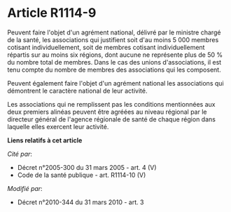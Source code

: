 # Article R1114-9

Peuvent faire l'objet d'un agrément national, délivré par le ministre chargé de la santé, les associations qui justifient
soit d'au moins 5 000 membres cotisant individuellement, soit de membres cotisant individuellement répartis sur au moins six
régions, dont aucune ne représente plus de 50 % du nombre total de membres. Dans le cas des unions d'associations, il est
tenu compte du nombre de membres des associations qui les composent.

Peuvent également faire l'objet d'un agrément national les associations qui démontrent le caractère national de leur
activité.

Les associations qui ne remplissent pas les conditions mentionnées aux deux premiers alinéas peuvent être agréées au niveau
régional par le directeur général de l'agence régionale de santé  de chaque région dans laquelle elles exercent leur
activité.

**Liens relatifs à cet article**

_Cité par_:

  - Décret n°2005-300 du 31 mars 2005 - art. 4 (V)
  - Code de la santé publique - art. R1114-10 (V)

_Modifié par_:

  - Décret n°2010-344 du 31 mars 2010 - art. 3
